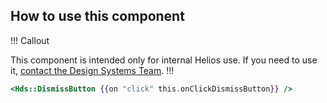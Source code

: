 ## How to use this component

!!! Callout

This component is intended only for internal Helios use. If you need to use it, [contact the Design Systems Team](/about/support).
!!!

```handlebars
<Hds::DismissButton {{on "click" this.onClickDismissButton}} />
```
